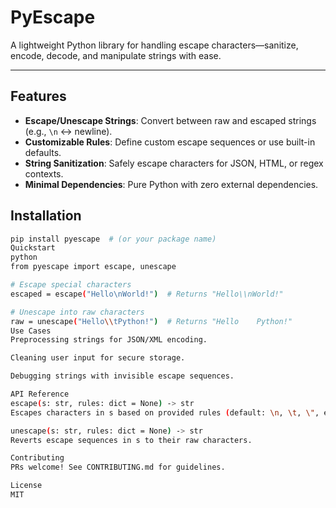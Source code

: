 # PyEscape  

A lightweight Python library for handling escape characters—sanitize, encode, decode, and manipulate strings with ease.  

---

## Features  
- **Escape/Unescape Strings**: Convert between raw and escaped strings (e.g., `\n` ↔ newline).  
- **Customizable Rules**: Define custom escape sequences or use built-in defaults.  
- **String Sanitization**: Safely escape characters for JSON, HTML, or regex contexts.  
- **Minimal Dependencies**: Pure Python with zero external dependencies.  

## Installation  
```bash
pip install pyescape  # (or your package name)
Quickstart
python
from pyescape import escape, unescape

# Escape special characters
escaped = escape("Hello\nWorld!")  # Returns "Hello\\nWorld!"  

# Unescape into raw characters
raw = unescape("Hello\\tPython!")  # Returns "Hello    Python!"  
Use Cases
Preprocessing strings for JSON/XML encoding.

Cleaning user input for secure storage.

Debugging strings with invisible escape sequences.

API Reference
escape(s: str, rules: dict = None) -> str
Escapes characters in s based on provided rules (default: \n, \t, \", etc.).

unescape(s: str, rules: dict = None) -> str
Reverts escape sequences in s to their raw characters.

Contributing
PRs welcome! See CONTRIBUTING.md for guidelines.

License
MIT
